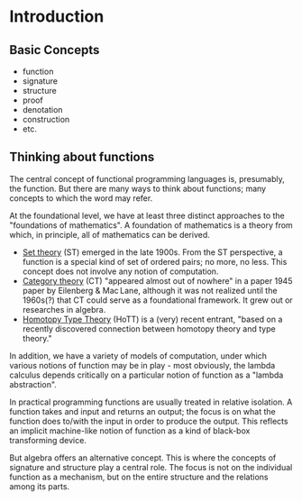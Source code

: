 # Introduction

## Basic Concepts

* function
* signature
* structure
* proof
* denotation
* construction
* etc.

## Thinking about functions

The central concept of functional programming languages is,
presumably, the function.  But there are many ways to think about
functions; many concepts to which the word may refer.

At the foundational level, we have at least three distinct approaches
to the "foundations of mathematics".  A foundation of mathematics is a
theory from which, in principle, all of mathematics can be derived.

* [Set theory](http://plato.stanford.edu/entries/set-theory/) (ST)
emerged in the late 1900s.  From the ST perspective, a function is a
special kind of set of ordered pairs; no more, no less.  This concept
does not involve any notion of computation.
* [Category theory](http://plato.stanford.edu/entries/category-theory/)
  (CT) "appeared almost out of nowhere" in a paper 1945 paper by
  Eilenberg & Mac Lane, although it was not realized until the
  1960s(?) that CT could serve as a foundational framework.  It grew out or researches in algebra.
* [Homotopy Type Theory](http://homotopytypetheory.org/book/) (HoTT)
  is a (very) recent entrant, "based on a recently discovered
  connection between homotopy theory and type theory."

In addition, we have a variety of models of computation, under which
various notions of function may be in play - most obviously, the
lambda calculus depends critically on a particular notion of function
as a "lambda abstraction".

In practical programming functions are usually treated in relative
isolation.  A function takes and input and returns an output; the
focus is on what the function does to/with the input in order to
produce the output.  This reflects an implicit machine-like notion of
function as a kind of black-box transforming device.

But algebra offers an alternative concept.  This is where the concepts
of signature and structure play a central role.  The focus is not on
the individual function as a mechanism, but on the entire structure
and the relations among its parts.
